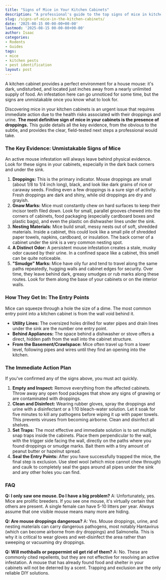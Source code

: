 ```yaml
---
title: "Signs of Mice in Your Kitchen Cabinets"
description: "A professional's guide to the top signs of mice in kitchen cabinets. Learn to identify the subtle evidence, from droppings to smudge marks, and understand what to do next."
slug: /signs-of-mice-in-the-kitchen-cabinets/
date: '2025-08-15 00-00-00+00-00'
lastmod: '2025-08-15 00-00-00+00-00'
author: Isaac
categories:
- Rodents
- Guides
tags:
- mice
- kitchen pests
- pest identification
layout: post
---
```

A kitchen cabinet provides a perfect environment for a house mouse: it's dark, undisturbed, and located just inches away from a nearly unlimited supply of food. An infestation here can go unnoticed for some time, but the signs are unmistakable once you know what to look for.

Discovering mice in your kitchen cabinets is an urgent issue that requires immediate action due to the health risks associated with their droppings and urine. **The most definitive sign of mice in your cabinets is the presence of droppings.** This guide details all the key evidence, from the obvious to the subtle, and provides the clear, field-tested next steps a professional would take.

### The Key Evidence: Unmistakable Signs of Mice

An active mouse infestation will always leave behind physical evidence. Look for these signs in your cabinets, especially in the dark back corners and under the sink.

1.  **Droppings:** This is the primary indicator. Mouse droppings are small (about 1/8 to 1/4 inch long), black, and look like dark grains of rice or caraway seeds. Finding even a few droppings is a sure sign of activity. Fresh droppings are dark and shiny, while old droppings are dry and grayish.
2.  **Gnaw Marks:** Mice must constantly chew on hard surfaces to keep their incisor teeth filed down. Look for small, parallel grooves chewed into the corners of cabinets, food packaging (especially cardboard boxes and plastic bags), and even the plastic on dishwasher lines under the sink.
3.  **Nesting Materials:** Mice build small, messy nests out of soft, shredded materials. Inside a cabinet, this could look like a small pile of shredded paper towels, napkins, cardboard, or insulation. The back corner of a cabinet under the sink is a very common nesting spot.
4.  **A Distinct Odor:** A persistent mouse infestation creates a stale, musky odor caused by their urine. In a confined space like a cabinet, this smell can be quite noticeable.
5.  **"Smudge" Marks:** Mice have oily fur and tend to travel along the same paths repeatedly, hugging walls and cabinet edges for security. Over time, they leave behind dark, greasy smudges or rub marks along these routes. Look for them along the base of your cabinets or on the interior walls.

### How They Get In: The Entry Points

Mice can squeeze through a hole the size of a dime. The most common entry point into a kitchen cabinet is from the wall void behind it.

*   **Utility Lines:** The oversized holes drilled for water pipes and drain lines under the sink are the number one entry point.
*   **Behind Appliances:** The space behind a dishwasher or stove offers a direct, hidden path from the wall into the cabinet structure.
*   **From the Basement/Crawlspace:** Mice often travel up from a lower level, following pipes and wires until they find an opening into the kitchen.

### The Immediate Action Plan

If you've confirmed any of the signs above, you must act quickly.

1.  **Empty and Inspect:** Remove everything from the affected cabinets. Throw away any open food packages that show any signs of gnawing or are contaminated with droppings.
2.  **Clean and Disinfect:** Wearing rubber gloves, spray the droppings and urine with a disinfectant or a 1:10 bleach-water solution. Let it soak for five minutes to kill any pathogens before wiping it up with paper towels. This prevents viruses from becoming airborne. Clean and disinfect all shelves.
3.  **Set Traps:** The most effective and immediate solution is to set multiple snap traps inside the cabinets. Place them perpendicular to the wall, with the trigger side facing the wall, directly on the paths where you found droppings or smudge marks. Bait them with a tiny amount of peanut butter or hazelnut spread.
4.  **Seal the Entry Points:** After you have successfully trapped the mice, the final step is exclusion. Use steel wool (which mice cannot chew through) and caulk to completely seal the gaps around all pipes under the sink and any other holes you can find.

### FAQ

**Q: I only saw one mouse. Do I have a big problem?**
A: Unfortunately, yes. Mice are prolific breeders. If you see one mouse, it's virtually certain that others are present. A single female can have 5-10 litters per year. Always assume that one visible mouse means many more are hiding.

**Q: Are mouse droppings dangerous?**
A: Yes. Mouse droppings, urine, and nesting materials can carry dangerous pathogens, most notably Hantavirus (which can become airborne from dry droppings) and Salmonella. This is why it is critical to wear gloves and wet-disinfect the area rather than sweeping or vacuuming dry droppings.

**Q: Will mothballs or peppermint oil get rid of them?**
A: No. These are commonly cited repellents, but they are not effective for resolving an active infestation. A mouse that has already found food and shelter in your cabinets will not be deterred by a scent. Trapping and exclusion are the only reliable DIY solutions.